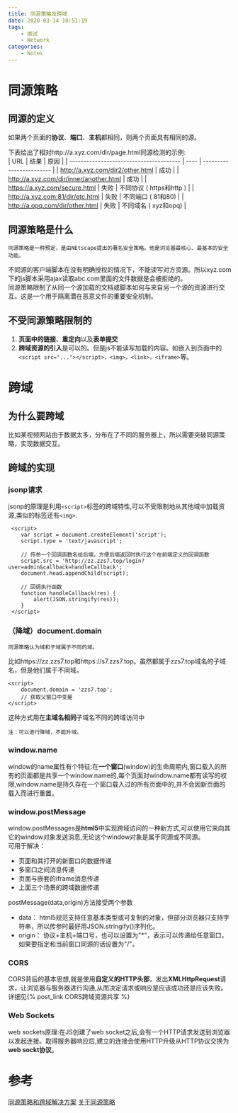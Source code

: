 ```yaml
---
title: 同源策略及跨域
date: 2020-03-14 10:51:19
tags:
    - 面试
    - Network
categories:
    - Notes
---
```

# 同源策略
## 同源的定义  
如果两个页面的**协议**、**端口**、**主机**都相同，则两个页面具有相同的源。 
 
下表给出了相对http://a.xyz.com/dir/page.html同源检测的示例:   
| URL                                     | 结果 | 原因                     |
| --------------------------------------- | ---- | ------------------------ |
| http://a.xyz.com/dir2/other.html        | 成功 |
| http://a.xyz.com/dir/inner/another.html | 成功 |
| https://a.xyz.com/secure.html           | 失败 | 不同协议 ( https和http ) |
| http://a.xyz.com:81/dir/etc.html        | 失败 | 不同端口 ( 81和80)       |
| http://a.opq.com/dir/other.html         | 失败 | 不同域名 ( xyz和opq)     |

## 同源策略是什么
    同源策略是一种预定，是由NEtscape提出的著名安全策略。他是浏览器最核心、最基本的安全功能。
不同源的客户端脚本在没有明确授权的情况下，不能读写对方资源。所以xyz.com下的js脚本采用ajax读取abc.com里面的文件数据是会被拒绝的。  
同源策略限制了从同一个源加载的文档或脚本如何与来自另一个源的资源进行交互。这是一个用于隔离潜在恶意文件的重要安全机制。

## 不受同源策略限制的
1. **页面中的链接**、**重定向**以及**表单提交**
2. **跨域资源的引入**是可以的。但是js不能读写加载的内容。如嵌入到页面中的   `<script src="..."></script>，<img>，<link>，<iframe>`等。


# 跨域
## 为什么要跨域
比如某视频网站由于数据太多，分布在了不同的服务器上，所以需要突破同源策略，实现数据交互。

## 跨域的实现
### jsonp请求  
jsonp的原理是利用`<script>`标签的跨域特性,可以不受限制地从其他域中加载资源,类似的标签还有`<img>`.
```JS
 <script>
    var script = document.createElement('script');
    script.type = 'text/javascript';

    // 传参一个回调函数名给后端，方便后端返回时执行这个在前端定义的回调函数
    script.src = 'http://zz.zzs7.top/login?user=admin&callback=handleCallback';
    document.head.appendChild(script);

    // 回调执行函数
    function handleCallback(res) {
        alert(JSON.stringify(res));
    }
 </script>
```


### （降域）document.domain  
    同源策略认为域和子域属于不同的域。  
比如https://zz.zzs7.top和https://s7.zzs7.top。虽然都属于zzs7.top域名的子域名，但是他们属于不同域。
 ```JS
 <script>
     document.domain = 'zzs7.top';
     // 获取父窗口中变量
 </script>
 ```  
这种方式用在**主域名相同**子域名不同的跨域访问中  

    注：可以进行降域，不能升域。


### window.name  
window的name属性有个特征:在**一个窗口**(window)的生命周期内,窗口载入的所有的⻚面都是共享一个window.name的,每个⻚面对window.name都有读写的权限,window.name是持久存在一个窗口载入过的所有⻚面中的,并不会因新⻚面的载入而进行重置。

### window.postMessage  
window.postMessages是**html5**中实现跨域访问的一种新方式,可以使用它来向其它的window对象发送消息,无论这个window对象是属于同源或不同源。  
可用于解决：
+ 页面和其打开的新窗口的数据传递
+ 多窗口之间消息传递
+ 页面与嵌套的iframe消息传递
+ 上面三个场景的跨域数据传递  
  
postMessage(data,origin)方法接受两个参数  
- data： html5规范支持任意基本类型或可复制的对象，但部分浏览器只支持字符串，所以传参时最好用JSON.stringify()序列化。  
- origin： 协议+主机+端口号，也可以设置为"*"，表示可以传递给任意窗口，如果要指定和当前窗口同源的话设置为"/"。



### CORS  
CORS背后的基本思想,就是使用**自定义的HTTP头部**，发出**XMLHttpRequest**请求，让浏览器与服务器进行沟通,从而决定请求或响应是应该成功还是应该失败。  
详细见{% post_link CORS跨域资源共享 %}


### Web Sockets  
web sockets原理:在JS创建了web socket之后,会有一个HTTP请求发送到浏览器以发起连接。取得服务器响应后,建立的连接会使用HTTP升级从HTTP协议交换为**web sockt协议**。


# 参考
[同源策略和跨域解决方案](https://www.cnblogs.com/rain-chenwei/p/9520240.html)
[关于同源策略](https://www.jianshu.com/p/afefa6afaf1c)